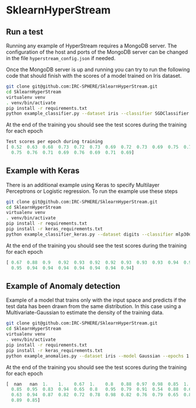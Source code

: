 # SklearnHyperStream

## Run a test

Running any example of HyperStream requires a MongoDB server. The configuration
of the host and ports of the MongoDB server can be changed in the file
`hyperstream_config.json` if needed.

Once the MongoDB server is up and running you can try to run the following code
that should finish with the scores of a model trained on Iris dataset.

```bash
git clone git@github.com:IRC-SPHERE/SklearnHyperStream.git
cd SklearnHyperStream
virtualenv venv
. venv/bin/activate
pip install -r requirements.txt
python example_classifier.py --dataset iris --classifier SGDClassifier --epochs 20 --seed 42
```

At the end of the training you should see the test scores during the training
for each epoch

```Python
Test scores per epoch during training
[ 0.52  0.63  0.68  0.73  0.72  0.73  0.69  0.72  0.73  0.69  0.75  0.71
  0.75  0.76  0.71  0.69  0.76  0.69  0.71  0.69]
```

## Example with Keras

There is an additional example using Keras to specify Multilayer Perceptrons or
Logistic regression. To run the example use these steps

```bash
git clone git@github.com:IRC-SPHERE/SklearnHyperStream.git
cd SklearnHyperStream
virtualenv venv
. venv/bin/activate
pip install -r requirements.txt
pip install -r keras_requirements.txt
python example_classifier_keras.py --dataset digits --classifier mlp30ds40m --epochs 20 --seed 42
```

At the end of the training you should see the test scores during the training
for each epoch

```Python
[ 0.67  0.88  0.9   0.92  0.93  0.92  0.92  0.93  0.93  0.93  0.94  0.95
  0.95  0.94  0.94  0.94  0.94  0.94  0.94  0.94]
```

## Example of Anomaly detection

Example of a model that trains only with the input space and predicts if the
test data has been drawn from the same distribution. In this case using a
Multivariate-Gaussian to estimate the density of the training data.

```bash
git clone git@github.com:IRC-SPHERE/SklearnHyperStream.git
cd SklearnHyperStream
virtualenv venv
. venv/bin/activate
pip install -r requirements.txt
pip install -r keras_requirements.txt
python example_anomalies.py --dataset iris --model Gaussian --epochs 1 --seed 42 -b 2
```

At the end of the training you should see the test scores during the training
for each epoch

```Python
[  nan   nan  1.    1.    0.67  1.    0.8   0.88  0.97  0.98  0.85  1.
  0.85  0.95  0.83  0.94  0.65  0.8   0.95  0.79  0.91  0.54  0.88  0.63
  0.63  0.94  0.87  0.82  0.72  0.78  0.98  0.82  0.76  0.79  0.65  0.87
  0.89  0.85]
```
